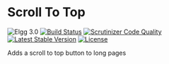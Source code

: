 Scroll To Top
=============

![Elgg 3.0](https://img.shields.io/badge/Elgg-3.0-green.svg)
[![Build Status](https://scrutinizer-ci.com/g/ColdTrick/scroll_to_top/badges/build.png?b=master)](https://scrutinizer-ci.com/g/ColdTrick/scroll_to_top/build-status/master)
[![Scrutinizer Code Quality](https://scrutinizer-ci.com/g/ColdTrick/scroll_to_top/badges/quality-score.png?b=master)](https://scrutinizer-ci.com/g/ColdTrick/scroll_to_top/?branch=master)
[![Latest Stable Version](https://poser.pugx.org/coldtrick/scroll_to_top/v/stable.svg)](https://packagist.org/packages/coldtrick/scroll_to_top)
[![License](https://poser.pugx.org/coldtrick/scroll_to_top/license.svg)](https://packagist.org/packages/coldtrick/scroll_to_top)

Adds a scroll to top button to long pages
